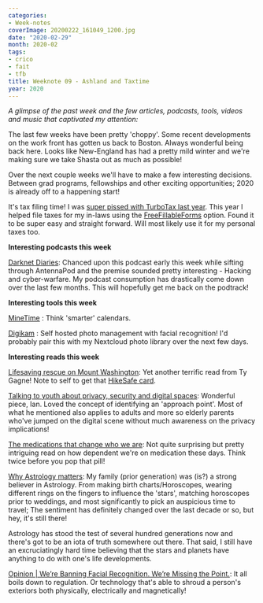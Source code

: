 ```yaml
---
categories:
- Week-notes
coverImage: 20200222_161049_1200.jpg
date: "2020-02-29"
month: 2020-02
tags:
- crico
- fait
- tfb
title: Weeknote 09 - Ashland and Taxtime
year: 2020
---
```


_A glimpse of the past week and the few articles, podcasts, tools, videos and music that captivated my attention:_

The last few weeks have been pretty 'choppy'. Some recent developments on the work front has gotten us back to Boston. Always wonderful being back here. Looks like New-England has had a pretty mild winter and we're making sure we take Shasta out as much as possible!

Over the next couple weeks we'll have to make a few interesting decisions. Between grad programs, fellowships and other exciting opportunities; 2020 is already off to a happening start!

It's tax filing time! I was [super pissed with TurboTax last year](https://bag.srkn.org/share/5ec4320d980f38.10621582). This year I helped file taxes for my in-laws using the [FreeFillableForms](https://www.freefilefillableforms.com/) option. Found it to be super easy and straight forward. Will most likely use it for my personal taxes too.

**Interesting podcasts this week**

[Darknet Diaries](https://darknetdiaries.com/): Chanced upon this podcast early this week while sifting through AntennaPod and the premise sounded pretty interesting - Hacking and cyber-warfare. My podcast consumption has drastically come down over the last few months. This will hopefully get me back on the podtrack!

**Interesting tools this week**

[MineTime](https://minetime.ai/) : Think 'smarter' calendars.

[Digikam](https://www.digikam.org/) : Self hosted photo management with facial recognition! I'd probably pair this with my Nextcloud photo library over the next few days.

**Interesting reads this week**

[Lifesaving rescue on Mount Washington](https://bag.srkn.org/share/5ee9d823b05bf0.76779254): Yet another terrific read from Ty Gagne! Note to self to get that [HikeSafe card](https://wildlife.state.nh.us/safe/).

[Talking to youth about privacy, security and digital spaces](https://outline.com/eDqTtT): Wonderful piece, Ian. Loved the concept of identifying an 'approach point'. Most of what he mentioned also applies to adults and more so elderly parents who've jumped on the digital scene without much awareness on the privacy implications!

[The medications that change who we are](https://outline.com/ustEXp): Not quite surprising but pretty intriguing read on how dependent we're on medication these days. Think twice before you pop that pill!

[Why Astrology matters](https://outline.com/mBnzcp): My family (prior generation) was (is?) a strong believer in Astrology. From making birth charts/Horoscopes, wearing different rings on the fingers to influence the 'stars', matching horoscopes prior to weddings, and most significantly to pick an auspicious time to travel; The sentiment has definitely changed over the last decade or so, but hey, it's still there!

Astrology has stood the test of several hundred generations now and there's got to be an iota of truth somewhere out there. That said, I still have an excruciatingly hard time believing that the stars and planets have anything to do with one's life developments.

[Opinion | We’re Banning Facial Recognition. We’re Missing the Point.](https://bag.srkn.org/share/5ee9d85ebfadf0.97957728): It all boils down to regulation. Or technology that's able to shroud a person's exteriors both physically, electrically and magnetically!
